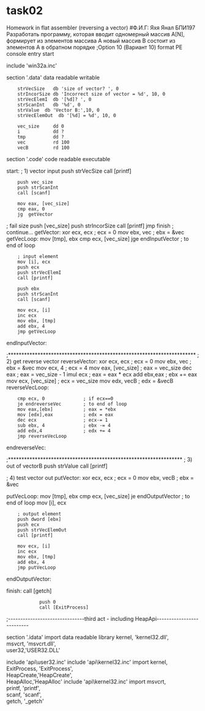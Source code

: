 # task02
Homework in flat assembler (reversing a vector)
#Ф.И.Г: Яхя Янал БПИ197
Разработать программу, которая вводит одномерный массив A[N], формирует из элементов массива A новый массив B состоит из элементов A в обратном порядке
;Option 10 (Вариант 10)
format PE console
entry start

include 'win32a.inc'

section '.data' data readable writable

        strVecSize   db 'size of vector? ', 0
        strIncorSize db 'Incorrect size of vector = %d', 10, 0
        strVecElemI  db '[%d]? ', 0
        strScanInt   db '%d', 0
        strValue  db 'Vector B:',10, 0
        strVecElemOut  db '[%d] = %d', 10, 0

        vec_size     dd 0
        i            dd ?
        tmp          dd ?
        vec          rd 100
        vecB         rd 100

section '.code' code readable executable

start:
; 1) vector input
        push strVecSize
        call [printf]

        push vec_size
        push strScanInt
        call [scanf]

        mov eax, [vec_size]
        cmp eax, 0
        jg  getVector
; fail size
        push [vec_size]
        push strIncorSize
        call [printf]
        jmp finish
; continue...
getVector:
        xor ecx, ecx             ; ecx = 0
        mov ebx, vec             ; ebx = &vec
getVecLoop:
        mov [tmp], ebx
        cmp ecx, [vec_size]
        jge endInputVector       ; to end of loop

        ; input element
        mov [i], ecx
        push ecx
        push strVecElemI
        call [printf]

        push ebx
        push strScanInt
        call [scanf]

        mov ecx, [i]
        inc ecx
        mov ebx, [tmp]
        add ebx, 4
        jmp getVecLoop
endInputVector:


;**********************************************************************
; 2) get reverse vector
reverseVector:
        xor ecx, ecx            ; ecx = 0
        mov ebx, vec            ; ebx = &vec
        mov ecx, 4              ; ecx = 4
        mov eax, [vec_size]     ; eax = vec_size
        dec eax                 ; eax = vec_size - 1
        imul ecx                ; eax = eax * ecx
        add ebx,eax             ; ebx += eax
        mov ecx, [vec_size]     ; ecx = vec_size
        mov edx, vecB           ; edx = &vecB
reverseVecLoop:

        cmp ecx, 0              ; if ecx==0
        je endreverseVec        ; to end of loop
        mov eax,[ebx]           ; eax = *ebx
        mov [edx],eax           ; edx = eax
        dec ecx                 ; ecx-= 1
        sub ebx, 4              ; ebx -= 4
        add edx,4               ; edx += 4
        jmp reverseVecLoop
endreverseVec:

;*****************************************************************
; 3) out of vectorB
         push strValue
         call [printf]

; 4) test vector out
putVector:
        xor ecx, ecx            ; ecx = 0
        mov ebx, vecB            ; ebx = &vec

putVecLoop:
        mov [tmp], ebx
        cmp ecx, [vec_size]
        je endOutputVector      ; to end of loop
        mov [i], ecx


        ; output element
        push dword [ebx]
        push ecx
        push strVecElemOut
        call [printf]

        mov ecx, [i]
        inc ecx
        mov ebx, [tmp]
        add ebx, 4
        jmp putVecLoop
endOutputVector:





finish:
                call [getch]

                push 0
                call [ExitProcess]


                                

;-------------------------------third act - including HeapApi--------------------------
                                                 
section '.idata' import data readable
    library kernel, 'kernel32.dll',\
            msvcrt, 'msvcrt.dll',\
            user32,'USER32.DLL'

include 'api\user32.inc'
include 'api\kernel32.inc'
    import kernel,\
           ExitProcess, 'ExitProcess',\
           HeapCreate,'HeapCreate',\
           HeapAlloc,'HeapAlloc'
  include 'api\kernel32.inc'
    import msvcrt,\
           printf, 'printf',\
           scanf, 'scanf',\
           getch, '_getch'
